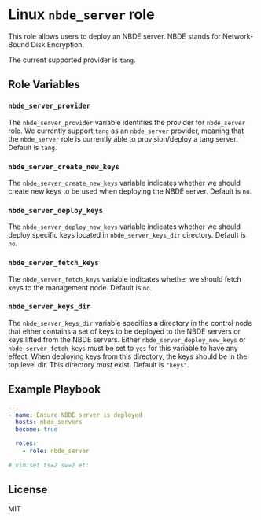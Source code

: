 Linux `nbde_server` role
======================

This role allows users to deploy an NBDE server.
NBDE stands for Network-Bound Disk Encryption.

The current supported provider is `tang`.

Role Variables
--------------

### `nbde_server_provider`
The `nbde_server_provider` variable identifies the provider for `nbde_server` role. We currently support `tang` as an `nbde_server` provider, meaning
that the `nbde_server` role is currently able to provision/deploy a tang server. Default is `tang`.

### `nbde_server_create_new_keys`
The `nbde_server_create_new_keys` variable indicates whether we should create new keys to be used when deploying the NBDE server. Default is `no`.

### `nbde_server_deploy_keys`
The `nbde_server_deploy_new_keys` variable indicates whether we should deploy specific keys located in `nbde_server_keys_dir` directory. Default is `no`.

### `nbde_server_fetch_keys`
The `nbde_server_fetch_keys` variable indicates whether we should fetch keys to the management node. Default is `no`.

### `nbde_server_keys_dir`
The `nbde_server_keys_dir` variable specifies a directory in the control node that either contains a set of keys to be deployed to the NBDE servers or keys lifted from the NBDE servers. Either `nbde_server_deploy_new_keys` or `nbde_server_fetch_keys` must be set to `yes` for this variable to have any effect. When deploying keys from this directory, the keys should be in the top level dir. This directory *must* exist. Default is `"keys"`.

Example Playbook
----------------

```yaml
---
- name: Ensure NBDE server is deployed
  hosts: nbde_servers
  become: true

  roles:
    - role: nbde_server

# vim:set ts=2 sw=2 et:
```

License
-------

MIT
